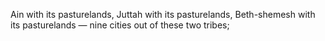 Ain with its pasturelands, Juttah with its pasturelands, Beth-shemesh with its pasturelands — nine cities out of these two tribes;
